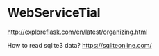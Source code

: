# WebServiceTial

http://exploreflask.com/en/latest/organizing.html

How to read sqlite3 data? https://sqliteonline.com/